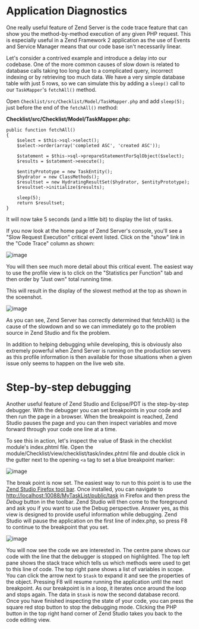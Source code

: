 Application Diagnostics
=======================

One really useful feature of Zend Server is the code trace feature that can show you the method-by-method execution of any given PHP request. This is especially useful in a Zend Framework 2 application as the use of Events and Service Manager means that our code base isn't necessarily linear.

Let's consider a contrived example and introduce a delay into our codebase. One of the more common causes of slow down is related to database calls taking too long due to a complicated query, incorrect indexing or by retrieving too much data. We have a very simple database table with just 5 rows, so we can simulate this by adding a `sleep()` call to our `TaskMapper`'s `fetchAll()` method.

Open `Checklist/src/Checklist/Model/TaskMapper.php` and add `sleep(5);` just before the end of the `fetchAll()` method:

**Checklist/src/Checklist/Model/TaskMapper.php:**

~~~~ {.sourceCode .php}
public function fetchAll()
{
    $select = $this->sql->select();
    $select->order(array('completed ASC', 'created ASC'));

    $statement = $this->sql->prepareStatementForSqlObject($select);
    $results = $statement->execute();

    $entityPrototype = new TaskEntity();
    $hydrator = new ClassMethods();
    $resultset = new HydratingResultSet($hydrator, $entityPrototype);
    $resultset->initialize($results);

    sleep(5);
    return $resultset;
}
~~~~

It will now take 5 seconds (and a little bit) to display the list of tasks.

If you now look at the home page of Zend Server's console, you'll see a "Slow Request Execution" critical event listed. Click on the "show" link in the "Code Trace" column as shown:

![image](../images/getting-started-with-zend-studio.server3.png%0A%20:width:%2090%)

You will then see much more detail about this critical event. The easiest way to use the profile view is to click on the "Statistics per Function" tab and then order by "Just own" total running time.

This will result in the display of the slowest method at the top as shown in the sceenshot.

![image](../images/getting-started-with-zend-studio.server1.png%0A%20:width:%2090%)

As you can see, Zend Server has correctly determined that fetchAll() is the cause of the slowdown and so we can immediately go to the problem source in Zend Studio and fix the problem.

In addition to helping debugging while developing, this is obviously also extremely powerful when Zend Server is running on the production servers as this profile information is then available for those situations when a given issue only seems to happen on the live web site.

Step-by-step debugging
======================

Another useful feature of Zend Studio and Eclipse/PDT is the step-by-step debugger. With the debugger you can set breakpoints in your code and then run the page in a browser. When the breakpoint is reached, Zend Studio pauses the page and you can then inspect variables and move forward through your code one line at a time.

To see this in action, let's inspect the value of \$task in the checklist module's index.phtml file. Open the module/Checklist/view/checklist/task/index.phtml file and double click in the gutter next to the opening `<a` tag to set a blue breakpoint marker:

![image](../images/getting-started-with-zend-studio.debug1.png%0A%20:width:%2070%)

The break point is now set. The easiest way to run to this point is to use the [Zend Studio Firefox tool bar](http://www.zend.com/en/download/155). Once installed, you can navigate to <http://localhost:10088/MyTaskList/public/task> in Firefox and then press the *Debug* button in the toolbar. Zend Studio will then come to the foreground and ask you if you want to use the Debug perspective. Answer yes, as this view is designed to provide useful information while debugging. Zend Studio will pause the application on the first line of index.php, so press F8 to continue to the breakpoint that you set.

![image](../images/getting-started-with-zend-studio.debug2.png%0A%20:width:%2090%)

You will now see the code we are interested in. The centre pane shows our code with the line that the debugger is stopped on highlighted. The top left pane shows the stack trace which tells us which methods were used to get to this line of code. The top right pane shows a list of variables in scope. You can click the arrow next to `$task` to expand it and see the properties of the object. Pressing F8 will resume running the application until the next breakpoint. As our breakpoint is in a loop, it iterates once around the loop and stops again. The data in `$task` is now the second database record. Once you have finished inspecting the state of your code, you can press the square red stop button to stop the debugging mode. Clicking the PHP button in the top right hand corner of Zend Studio takes you back to the code editing view.
